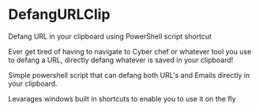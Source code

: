 # DefangURLClip
Defang URL in your clipboard using PowerShell script shortcut

Ever get tired of having to navigate to Cyber chef or whatever tool you use to defang a URL, directly defang whatever is saved in your clipboard!

Simple powershell script that can defang both URL's and Emails directly in your clipboard. 

Levarages windows built in shortcuts to enable you to use it on the fly
